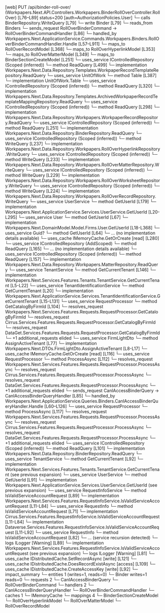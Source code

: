 [web] PUT /api/binder-roll-over/  (Workpapers.Next.API.Controllers.Workpapers.BinderRollOverController.RollOver)  [L76–L89] status=200 [auth=AuthorizationPolicies.User]
  └─ calls BinderRepository.WriteQuery [L79]
  └─ write Binder [L79]
    └─ reads_from Binders
  └─ sends_request RollOverBinderCommand -> RollOverBinderCommandHandler [L86]
    └─ handled_by Workpapers.Next.ApplicationService.Commands.Workpapers.Binders.RollOverBinderCommandHandler.Handle [L57–L911]
      └─ maps_to RollOverRecordModel [L368]
      └─ maps_to RollOverHyperlinkModel [L353]
      └─ maps_to RollOverMatterModel [L349]
      └─ maps_to BinderSectionCreateModel [L251]
      └─ uses_service IControlledRepository<WorkpaperRecordTemplate> (Scoped (inferred))
        └─ method ReadQuery [L499]
          └─ implementation Workpapers.Next.Data.Repository.Templates.WorkpaperRecordTemplateRepository.ReadQuery
      └─ uses_service UnitOfWork
        └─ method Table [L387]
          └─ implementation UnitOfWork.Table
      └─ uses_service IControlledRepository<ArchivedWorkpaperRecordTemplateMapping> (Scoped (inferred))
        └─ method ReadQuery [L320]
          └─ implementation Workpapers.Next.Data.Repository.Templates.ArchivedWorkpaperRecordTemplateMappingRepository.ReadQuery
      └─ uses_service IControlledRepository<WorkpaperRecord> (Scoped (inferred))
        └─ method ReadQuery [L298]
          └─ implementation Workpapers.Next.Data.Repository.Workpapers.WorkpaperRecordRepository.ReadQuery
      └─ uses_service IControlledRepository<Binder> (Scoped (inferred))
        └─ method ReadQuery [L251]
          └─ implementation Workpapers.Next.Data.Repository.BinderRepository.ReadQuery
      └─ uses_service IControlledRepository<RollOverHyperlink> (Scoped (inferred))
        └─ method WriteQuery [L237]
          └─ implementation Workpapers.Next.Data.Repository.Workpapers.RollOverHyperlinkRepository.WriteQuery
      └─ uses_service IControlledRepository<RollOverMatter> (Scoped (inferred))
        └─ method WriteQuery [L233]
          └─ implementation Workpapers.Next.Data.Repository.Workpapers.RollOverMatterRepository.WriteQuery
      └─ uses_service IControlledRepository<RollOverWorksheet> (Scoped (inferred))
        └─ method WriteQuery [L229]
          └─ implementation Workpapers.Next.Data.Repository.Workpapers.RollOverWorksheetRepository.WriteQuery
      └─ uses_service IControlledRepository<RollOverRecord> (Scoped (inferred))
        └─ method WriteQuery [L224]
          └─ implementation Workpapers.Next.Data.Repository.Workpapers.RollOverRecordRepository.WriteQuery
      └─ uses_service UserService
        └─ method GetUserId [L179]
          └─ implementation Workpapers.Next.ApplicationService.Services.UserService.GetUserId [L20-L295]
            └─ uses_service User
              └─ method GetUserId [L67]
                └─ implementation Workpapers.Next.DomainModel.Model.Firms.User.GetUserId [L18-L368]
            └─ uses_service Guid?
              └─ method GetUserId [L64]
                └─ ... (no implementation details available)
            └─ uses_cache IMemoryCache.GetOrCreate [read] [L280]
      └─ uses_service IControlledRepository<MatterStatus> (AddScoped)
        └─ method ReadQuery [L165]
          └─ ... (no implementation details available)
      └─ uses_service IControlledRepository<Matter> (Scoped (inferred))
        └─ method ReadQuery [L157]
          └─ implementation Workpapers.Next.Data.Repository.Workpapers.MatterRepository.ReadQuery
      └─ uses_service TenantService
        └─ method GetCurrentTenant [L146]
          └─ implementation Workpapers.Next.Services.Features.Tenants.TenantService.GetCurrentTenant [L5-L22]
            └─ uses_service TenantIdentificationService
              └─ method GetCurrentTenant [L20]
                └─ implementation Workpapers.Next.ApplicationService.Services.TenantIdentificationService.GetCurrentTenant [L15-L131]
                  └─ uses_service RequestProcessor
                    └─ method GetCatalogByFirmId [L104]
                      └─ resolves_request Workpapers.Next.Services.Features.Requests.RequestProcessor.GetCatalogByFirmId
                      └─ resolves_request Cirrus.Services.Features.Requests.RequestProcessor.GetCatalogByFirmId
                      └─ resolves_request DataGet.Services.Features.Requests.RequestProcessor.GetCatalogByFirmId
                      └─ +1 additional_requests elided
                  └─ uses_service FirmLightDto
                    └─ method AssignActiveTenant [L77]
                      └─ implementation Workpapers.Next.DTOs.FirmLightDto.AssignActiveTenant [L8-L17]
                  └─ uses_cache IMemoryCache.GetOrCreate [read] [L116]
      └─ uses_service RequestProcessor
        └─ method ProcessAsync [L112]
          └─ resolves_request Workpapers.Next.Services.Features.Requests.RequestProcessor.ProcessAsync
          └─ resolves_request Cirrus.Services.Features.Requests.RequestProcessor.ProcessAsync
          └─ resolves_request DataGet.Services.Features.Requests.RequestProcessor.ProcessAsync
          └─ +1 additional_requests elided
  └─ sends_request CanIAccessBinderQuery -> CanIAccessBinderQueryHandler [L85]
    └─ handled_by Workpapers.Next.ApplicationService.Queries.Binders.CanIAccessBinderQueryHandler.Handle [L60–L126]
      └─ uses_service RequestProcessor
        └─ method ProcessAsync [L117]
          └─ resolves_request Workpapers.Next.Services.Features.Requests.RequestProcessor.ProcessAsync
          └─ resolves_request Cirrus.Services.Features.Requests.RequestProcessor.ProcessAsync
          └─ resolves_request DataGet.Services.Features.Requests.RequestProcessor.ProcessAsync
          └─ +1 additional_requests elided
      └─ uses_service IControlledRepository<Binder> (Scoped (inferred))
        └─ method ReadQuery [L101]
          └─ implementation Workpapers.Next.Data.Repository.BinderRepository.ReadQuery
      └─ uses_service TenantService
        └─ method GetCurrentTenant [L92]
          └─ implementation Workpapers.Next.Services.Features.Tenants.TenantService.GetCurrentTenant (see previous expansion)
      └─ uses_service UserService
        └─ method GetUserId [L91]
          └─ implementation Workpapers.Next.ApplicationService.Services.UserService.GetUserId (see previous expansion)
      └─ uses_service RequestInfoService
        └─ method IsValidServiceAccountRequest [L89]
          └─ implementation Workpapers.Next.Services.Features.RequestInfoService.IsValidServiceAccountRequest [L11-L84]
            └─ uses_service RequestInfo
              └─ method IsValidServiceAccountRequest [L71]
                └─ implementation Cirrus.Services.Features.RequestInfoService.IsValidServiceAccountRequest [L11-L84]
                └─ implementation Dataverse.Services.Features.RequestInfoService.IsValidServiceAccountRequest [L11-L92]
                  └─ uses_service RequestInfo
                    └─ method IsValidServiceAccountRequest [L82]
                      └─ ... (service recursion detected)
                  └─ logs ILogger<IRequestInfoService> [Warning] [L89]
                └─ implementation Workpapers.Next.Services.Features.RequestInfoService.IsValidServiceAccountRequest (see previous expansion)
            └─ logs ILogger<IRequestInfoService> [Warning] [L81]
      └─ uses_cache IDistributedCache.SetRecordAsync [write] [L121]
      └─ uses_cache IDistributedCache.DoesRecordExistAsync [access] [L109]
      └─ uses_cache IDistributedCache.CreateAccessKey [write] [L92]
  └─ impact_summary
    └─ entities 1 (writes=1, reads=0)
      └─ Binder writes=1 reads=0
    └─ requests 2
      └─ CanIAccessBinderQuery
      └─ RollOverBinderCommand
    └─ handlers 2
      └─ CanIAccessBinderQueryHandler
      └─ RollOverBinderCommandHandler
    └─ caches 1
      └─ IMemoryCache
    └─ mappings 4
      └─ BinderSectionCreateModel
      └─ RollOverHyperlinkModel
      └─ RollOverMatterModel
      └─ RollOverRecordModel

